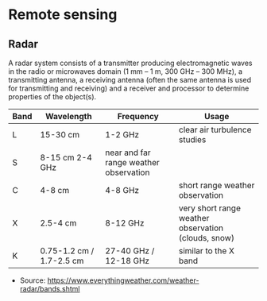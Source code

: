 # Remote sensing

## Radar
A radar system consists of a transmitter producing electromagnetic waves in the
radio or microwaves domain (1 mm – 1 m, 300 GHz – 300 MHz), a transmitting
antenna, a receiving antenna (often the same antenna is used for transmitting
and receiving) and a receiver and processor to determine properties of the
object(s).

Band | Wavelength | Frequency | Usage
---- | ---------- | --------- | -----
L | 15-30 cm | 1-2 GHz | clear air turbulence studies
S | 8-15 cm 2-4 GHz | near and far range weather observation
C | 4-8 cm | 4-8 GHz | short range weather observation
X | 2.5-4 cm | 8-12 GHz | very short range weather observation (clouds, snow)
K | 0.75-1.2 cm / 1.7-2.5 cm | 27-40 GHz / 12-18 GHz | similar to the X band

* Source: https://www.everythingweather.com/weather-radar/bands.shtml
